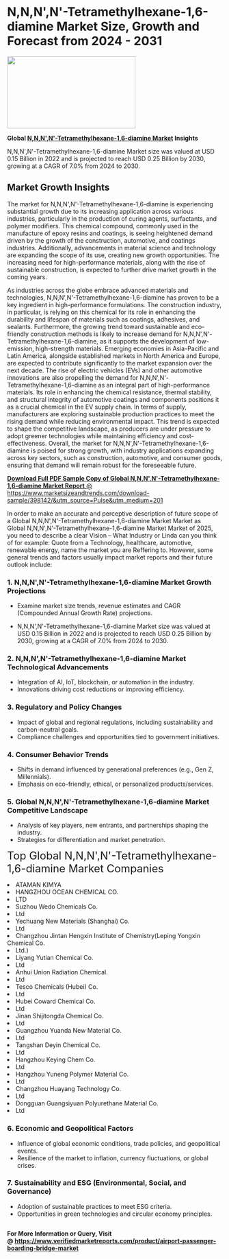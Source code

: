 <H1>N,N,N',N'-Tetramethylhexane-1,6-diamine Market Size, Growth and Forecast from 2024 - 2031</H1><img class="aligncenter size-medium wp-image-584254" src="https://thirdeyenews.in/wp-content/uploads/2024/09/Global-Market-Research-300x168.jpeg" alt="" width="300" height="168" /><p><strong>Global&nbsp;<a href="https://www.marketsizeandtrends.com/download-sample/398142/&amp;utm_source=Pulse&amp;utm_medium=201">N,N,N',N'-Tetramethylhexane-1,6-diamine Market</a> Insights</strong></p><p>N,N,N',N'-Tetramethylhexane-1,6-diamine Market size was valued at USD 0.15 Billion in 2022 and is projected to reach USD 0.25 Billion by 2030, growing at a CAGR of 7.0% from 2024 to 2030.</p><p><h2>Market Growth Insights</h2> <p>The market for N,N,N',N'-Tetramethylhexane-1,6-diamine is experiencing substantial growth due to its increasing application across various industries, particularly in the production of curing agents, surfactants, and polymer modifiers. This chemical compound, commonly used in the manufacture of epoxy resins and coatings, is seeing heightened demand driven by the growth of the construction, automotive, and coatings industries. Additionally, advancements in material science and technology are expanding the scope of its use, creating new growth opportunities. The increasing need for high-performance materials, along with the rise of sustainable construction, is expected to further drive market growth in the coming years.</p> <p><a href="#"></a></p> <p>As industries across the globe embrace advanced materials and technologies, N,N,N',N'-Tetramethylhexane-1,6-diamine has proven to be a key ingredient in high-performance formulations. The construction industry, in particular, is relying on this chemical for its role in enhancing the durability and lifespan of materials such as coatings, adhesives, and sealants. Furthermore, the growing trend toward sustainable and eco-friendly construction methods is likely to increase demand for N,N,N',N'-Tetramethylhexane-1,6-diamine, as it supports the development of low-emission, high-strength materials. Emerging economies in Asia-Pacific and Latin America, alongside established markets in North America and Europe, are expected to contribute significantly to the market expansion over the next decade. The rise of electric vehicles (EVs) and other automotive innovations are also propelling the demand for N,N,N',N'-Tetramethylhexane-1,6-diamine as an integral part of high-performance materials. Its role in enhancing the chemical resistance, thermal stability, and structural integrity of automotive coatings and components positions it as a crucial chemical in the EV supply chain. In terms of supply, manufacturers are exploring sustainable production practices to meet the rising demand while reducing environmental impact. This trend is expected to shape the competitive landscape, as producers are under pressure to adopt greener technologies while maintaining efficiency and cost-effectiveness. Overall, the market for N,N,N',N'-Tetramethylhexane-1,6-diamine is poised for strong growth, with industry applications expanding across key sectors, such as construction, automotive, and consumer goods, ensuring that demand will remain robust for the foreseeable future.</p> <p><a href="#"></p><p><span class=""><strong>Download Full PDF Sample Copy of Global N,N,N',N'-Tetramethylhexane-1,6-diamine Market Report</strong> @ <a href="https://www.marketsizeandtrends.com/download-sample/398142/&amp;utm_source=Pulse&amp;utm_medium=201" target="_blank">https://www.marketsizeandtrends.com/download-sample/398142/&amp;utm_source=Pulse&amp;utm_medium=201</a></span></p><p>In order to make an accurate and perceptive description of future scope of a Global&nbsp;N,N,N',N'-Tetramethylhexane-1,6-diamine Market Market as Global&nbsp;N,N,N',N'-Tetramethylhexane-1,6-diamine Market Market of 2025, you need to describe a clear Vision &ndash; What Industry or Linda can you think of for example: Quote from a Technology, healthcare, automotive, renewable energy, name the market you are Reffering to. However, some general trends and factors usually impact market reports and their future outlook include:</p><h3>1.&nbsp;<strong>N,N,N',N'-Tetramethylhexane-1,6-diamine Market Growth Projections</strong></h3><ul><li>Examine market size trends, revenue estimates and CAGR (Compounded Annual Growth Rate) projections.</li><li><p>N,N,N',N'-Tetramethylhexane-1,6-diamine Market size was valued at USD 0.15 Billion in 2022 and is projected to reach USD 0.25 Billion by 2030, growing at a CAGR of 7.0% from 2024 to 2030.</p></li></ul><h3>2.&nbsp;<strong>N,N,N',N'-Tetramethylhexane-1,6-diamine Market Technological Advancements</strong></h3><ul><li>Integration of AI, IoT, blockchain, or automation in the industry.</li><li>Innovations driving cost reductions or improving efficiency.</li></ul><h3>3.&nbsp;<strong>Regulatory and Policy Changes</strong></h3><ul><li>Impact of global and regional regulations, including sustainability and carbon-neutral goals.</li><li>Compliance challenges and opportunities tied to government initiatives.</li></ul><h3>4.&nbsp;<strong>Consumer Behavior Trends</strong></h3><ul><li>Shifts in demand influenced by generational preferences (e.g., Gen Z, Millennials).</li><li>Emphasis on eco-friendly, ethical, or personalized products/services.</li></ul><h3>5.&nbsp;<strong>Global N,N,N',N'-Tetramethylhexane-1,6-diamine Market Competitive Landscape</strong></h3><ul><li>Analysis of key players, new entrants, and partnerships shaping the industry.</li><li>Strategies for differentiation and market penetration.</li></ul><p data-pm-slice="1 1 []"><span style="color: inherit; font-family: inherit; font-size: 25px;">Top Global N,N,N',N'-Tetramethylhexane-1,6-diamine Market Companies</span></p><div class="" data-test-id=""><p><li>ATAMAN KIMYA</li><li> HANGZHOU OCEAN CHEMICAL CO.</li><li>LTD</li><li> Suzhou Wedo Chemicals Co.</li><li> Ltd</li><li> Yechuang New Materials (Shanghai) Co.</li><li> Ltd</li><li> Changzhou Jintan Hengxin Institute of Chemistry(Leping Yongxin Chemical Co.</li><li> Ltd.)</li><li> Liyang Yutian Chemical Co.</li><li>Ltd</li><li> Anhui Union Radiation Chemical.</li><li> Ltd</li><li> Tesco Chemicals (Hubei) Co.</li><li> Ltd</li><li> Hubei Coward Chemical Co.</li><li> Ltd</li><li> Jinan Shijitongda Chemical Co.</li><li>Ltd</li><li> Guangzhou Yuanda New Material Co.</li><li> Ltd</li><li> Tangshan Deyin Chemical Co.</li><li> Ltd</li><li> Hangzhou Keying Chem Co.</li><li> Ltd</li><li> Hangzhou Yuneng Polymer Material Co.</li><li> Ltd</li><li> Changzhou Huayang Technology Co.</li><li> Ltd</li><li> Dongguan Guangsiyuan Polyurethane Material Co.</li><li> Ltd</li></p></div><h3>6.&nbsp;<strong>Economic and Geopolitical Factors</strong></h3><ul><li>Influence of global economic conditions, trade policies, and geopolitical events.</li><li>Resilience of the market to inflation, currency fluctuations, or global crises.</li></ul><h3>7.&nbsp;<strong>Sustainability and ESG (Environmental, Social, and Governance)</strong></h3><ul><li>Adoption of sustainable practices to meet ESG criteria.</li><li>Opportunities in green technologies and circular economy principles.</li></ul><h2><strong style="font-size: 14px;">For More Information or Query, Visit @&nbsp;</strong><a style="background-color: #ffffff; font-size: 14px;" href="https://www.marketsizeandtrends.com/report/n-n-n-n-tetramethylhexane-1-6-diamine-market/" target="_blank">https://www.verifiedmarketreports.com/product/airport-passenger-boarding-bridge-market</a></h2>
